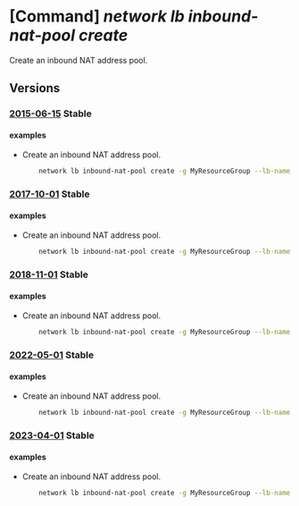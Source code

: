 # [Command] _network lb inbound-nat-pool create_

Create an inbound NAT address pool.

## Versions

### [2015-06-15](/Resources/mgmt-plane/L3N1YnNjcmlwdGlvbnMve30vcmVzb3VyY2Vncm91cHMve30vcHJvdmlkZXJzL21pY3Jvc29mdC5uZXR3b3JrL2xvYWRiYWxhbmNlcnMve30=/2015-06-15.xml) **Stable**

<!-- mgmt-plane /subscriptions/{}/resourcegroups/{}/providers/microsoft.network/loadbalancers/{} 2015-06-15 properties.inboundNatPools[] -->

#### examples

- Create an inbound NAT address pool.
    ```bash
        network lb inbound-nat-pool create -g MyResourceGroup --lb-name MyLb -n MyNatPool --protocol Tcp --frontend-port-range-start 80 --frontend-port-range-end 89 --backend-port 80 --frontend-ip MyFrontendIp
    ```

### [2017-10-01](/Resources/mgmt-plane/L3N1YnNjcmlwdGlvbnMve30vcmVzb3VyY2Vncm91cHMve30vcHJvdmlkZXJzL21pY3Jvc29mdC5uZXR3b3JrL2xvYWRiYWxhbmNlcnMve30=/2017-10-01.xml) **Stable**

<!-- mgmt-plane /subscriptions/{}/resourcegroups/{}/providers/microsoft.network/loadbalancers/{} 2017-10-01 properties.inboundNatPools[] -->

#### examples

- Create an inbound NAT address pool.
    ```bash
        network lb inbound-nat-pool create -g MyResourceGroup --lb-name MyLb -n MyNatPool --protocol Tcp --frontend-port-range-start 80 --frontend-port-range-end 89 --backend-port 80 --frontend-ip MyFrontendIp
    ```

### [2018-11-01](/Resources/mgmt-plane/L3N1YnNjcmlwdGlvbnMve30vcmVzb3VyY2Vncm91cHMve30vcHJvdmlkZXJzL21pY3Jvc29mdC5uZXR3b3JrL2xvYWRiYWxhbmNlcnMve30=/2018-11-01.xml) **Stable**

<!-- mgmt-plane /subscriptions/{}/resourcegroups/{}/providers/microsoft.network/loadbalancers/{} 2018-11-01 properties.inboundNatPools[] -->

#### examples

- Create an inbound NAT address pool.
    ```bash
        network lb inbound-nat-pool create -g MyResourceGroup --lb-name MyLb -n MyNatPool --protocol Tcp --frontend-port-range-start 80 --frontend-port-range-end 89 --backend-port 80 --frontend-ip MyFrontendIp
    ```

### [2022-05-01](/Resources/mgmt-plane/L3N1YnNjcmlwdGlvbnMve30vcmVzb3VyY2Vncm91cHMve30vcHJvdmlkZXJzL21pY3Jvc29mdC5uZXR3b3JrL2xvYWRiYWxhbmNlcnMve30=/2022-05-01.xml) **Stable**

<!-- mgmt-plane /subscriptions/{}/resourcegroups/{}/providers/microsoft.network/loadbalancers/{} 2022-05-01 properties.inboundNatPools[] -->

#### examples

- Create an inbound NAT address pool.
    ```bash
        network lb inbound-nat-pool create -g MyResourceGroup --lb-name MyLb -n MyNatPool --protocol Tcp --frontend-port-range-start 80 --frontend-port-range-end 89 --backend-port 80 --frontend-ip MyFrontendIp
    ```

### [2023-04-01](/Resources/mgmt-plane/L3N1YnNjcmlwdGlvbnMve30vcmVzb3VyY2Vncm91cHMve30vcHJvdmlkZXJzL21pY3Jvc29mdC5uZXR3b3JrL2xvYWRiYWxhbmNlcnMve30=/2023-04-01.xml) **Stable**

<!-- mgmt-plane /subscriptions/{}/resourcegroups/{}/providers/microsoft.network/loadbalancers/{} 2023-04-01 properties.inboundNatPools[] -->

#### examples

- Create an inbound NAT address pool.
    ```bash
        network lb inbound-nat-pool create -g MyResourceGroup --lb-name MyLb -n MyNatPool --protocol Tcp --frontend-port-range-start 80 --frontend-port-range-end 89 --backend-port 80 --frontend-ip MyFrontendIp
    ```

